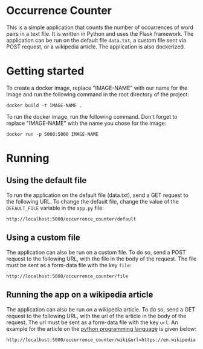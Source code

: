 # Occurrence Counter
This is a simple application that counts the number of occurrences of word pairs in a text file. It is written in Python and uses the Flask framework. The application can be run on the default file `data.txt`, a custom file sent via POST request, or a wikipedia article. The application is also dockerized.

# Getting started

To create a docker image, replace "IMAGE-NAME" with our name for the image and run the following command in the root directory of the project:
    
    docker build -t IMAGE-NAME .

To run the docker image, run the following command. Don't forget to replace "IMAGE-NAME" with the name you chose for the image:

    docker run -p 5000:5000 IMAGE-NAME


# Running

## Using the default file

To run the application on the default file (data.txt), send a GET request to the following URL. To change the default file, change the value of the `DEFAULT_FILE` variable in the `app.py` file:

    http://localhost:5000/occurrence_counter/default

## Using a custom file

The application can also be run on a custom file. To do so, send a POST request to the following URL, with the file in the body of the request. The file must be sent as a form-data file with the key `file`:

    http://localhost:5000/occurrence_counter/file

## Running the app on a wikipedia article

The application can also be run on a wikipedia article. To do so, send a GET request to the following URL, with the url of the article in the body of the request. The url must be sent as a form-data file with the key `url`. An example for the article on the [python programming language](https://en.wikipedia.org/wiki/Python_(programming_language)) is given below:

    http://localhost:5000/occurrence_counter/wiki&url=https://en.wikipedia.org/wiki/Python_(programming_language)